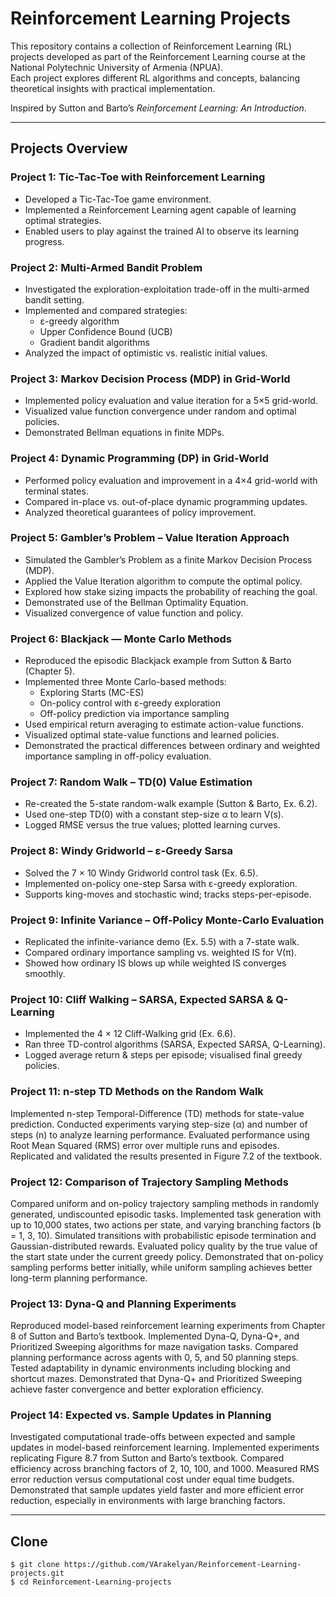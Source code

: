 # Reinforcement Learning Projects

This repository contains a collection of Reinforcement Learning (RL) projects developed as part of the Reinforcement Learning course at the National Polytechnic University of Armenia (NPUA).  
Each project explores different RL algorithms and concepts, balancing theoretical insights with practical implementation.

Inspired by Sutton and Barto’s *Reinforcement Learning: An Introduction*.

---

## Projects Overview

### Project 1: Tic-Tac-Toe with Reinforcement Learning
- Developed a Tic-Tac-Toe game environment.
- Implemented a Reinforcement Learning agent capable of learning optimal strategies.
- Enabled users to play against the trained AI to observe its learning progress.

### Project 2: Multi-Armed Bandit Problem
- Investigated the exploration-exploitation trade-off in the multi-armed bandit setting.
- Implemented and compared strategies:
  - ε-greedy algorithm  
  - Upper Confidence Bound (UCB)  
  - Gradient bandit algorithms
- Analyzed the impact of optimistic vs. realistic initial values.

### Project 3: Markov Decision Process (MDP) in Grid-World
- Implemented policy evaluation and value iteration for a 5×5 grid-world.
- Visualized value function convergence under random and optimal policies.
- Demonstrated Bellman equations in finite MDPs.

### Project 4: Dynamic Programming (DP) in Grid-World
- Performed policy evaluation and improvement in a 4×4 grid-world with terminal states.
- Compared in-place vs. out-of-place dynamic programming updates.
- Analyzed theoretical guarantees of policy improvement.

### Project 5: Gambler’s Problem – Value Iteration Approach
- Simulated the Gambler’s Problem as a finite Markov Decision Process (MDP).
- Applied the Value Iteration algorithm to compute the optimal policy.
- Explored how stake sizing impacts the probability of reaching the goal.
- Demonstrated use of the Bellman Optimality Equation.
- Visualized convergence of value function and policy.

### Project 6: Blackjack — Monte Carlo Methods
- Reproduced the episodic Blackjack example from Sutton & Barto (Chapter 5).
- Implemented three Monte Carlo-based methods:
  - Exploring Starts (MC-ES)  
  - On-policy control with ε-greedy exploration  
  - Off-policy prediction via importance sampling
- Used empirical return averaging to estimate action-value functions.
- Visualized optimal state-value functions and learned policies.
- Demonstrated the practical differences between ordinary and weighted importance sampling in off-policy evaluation.

### Project 7: Random Walk – TD(0) Value Estimation
- Re-created the 5-state random-walk example (Sutton & Barto, Ex. 6.2).
- Used one-step TD(0) with a constant step-size α to learn V(s).
- Logged RMSE versus the true values; plotted learning curves.

### Project 8: Windy Gridworld – ε-Greedy Sarsa
- Solved the 7 × 10 Windy Gridworld control task (Ex. 6.5).
- Implemented on-policy one-step Sarsa with ε-greedy exploration.
- Supports king-moves and stochastic wind; tracks steps-per-episode.

### Project 9: Infinite Variance – Off-Policy Monte-Carlo Evaluation
- Replicated the infinite-variance demo (Ex. 5.5) with a 7-state walk.
- Compared ordinary importance sampling vs. weighted IS for V(π).
- Showed how ordinary IS blows up while weighted IS converges smoothly.

### Project 10: Cliff Walking – SARSA, Expected SARSA & Q-Learning
- Implemented the 4 × 12 Cliff-Walking grid (Ex. 6.6).
- Ran three TD-control algorithms (SARSA, Expected SARSA, Q-Learning).
- Logged average return & steps per episode; visualised final greedy policies.

### Project 11: n-step TD Methods on the Random Walk
Implemented n-step Temporal-Difference (TD) methods for state-value prediction.
Conducted experiments varying step-size (α) and number of steps (n) to analyze learning performance.
Evaluated performance using Root Mean Squared (RMS) error over multiple runs and episodes.
Replicated and validated the results presented in Figure 7.2 of the textbook.

### Project 12: Comparison of Trajectory Sampling Methods

Compared uniform and on-policy trajectory sampling methods in randomly generated, undiscounted episodic tasks.
Implemented task generation with up to 10,000 states, two actions per state, and varying branching factors (b = 1, 3, 10).
Simulated transitions with probabilistic episode termination and Gaussian-distributed rewards.
Evaluated policy quality by the true value of the start state under the current greedy policy.
Demonstrated that on-policy sampling performs better initially, while uniform sampling achieves better long-term planning performance.

### Project 13: Dyna-Q and Planning Experiments

Reproduced model-based reinforcement learning experiments from Chapter 8 of Sutton and Barto’s textbook.
Implemented Dyna-Q, Dyna-Q+, and Prioritized Sweeping algorithms for maze navigation tasks.
Compared planning performance across agents with 0, 5, and 50 planning steps.
Tested adaptability in dynamic environments including blocking and shortcut mazes.
Demonstrated that Dyna-Q+ and Prioritized Sweeping achieve faster convergence and better exploration efficiency.

### Project 14: Expected vs. Sample Updates in Planning

Investigated computational trade-offs between expected and sample updates in model-based reinforcement learning.
Implemented experiments replicating Figure 8.7 from Sutton and Barto’s textbook.
Compared efficiency across branching factors of 2, 10, 100, and 1000.
Measured RMS error reduction versus computational cost under equal time budgets.
Demonstrated that sample updates yield faster and more efficient error reduction, especially in environments with large branching factors.


---
## Clone 

```console
$ git clone https://github.com/VArakelyan/Reinforcement-Learning-projects.git
$ cd Reinforcement-Learning-projects

